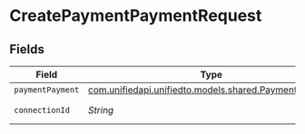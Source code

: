 # CreatePaymentPaymentRequest


## Fields

| Field                                                                                          | Type                                                                                           | Required                                                                                       | Description                                                                                    |
| ---------------------------------------------------------------------------------------------- | ---------------------------------------------------------------------------------------------- | ---------------------------------------------------------------------------------------------- | ---------------------------------------------------------------------------------------------- |
| `paymentPayment`                                                                               | [com.unifiedapi.unifiedto.models.shared.PaymentPayment](../../models/shared/PaymentPayment.md) | :heavy_minus_sign:                                                                             | N/A                                                                                            |
| `connectionId`                                                                                 | *String*                                                                                       | :heavy_check_mark:                                                                             | ID of the connection                                                                           |